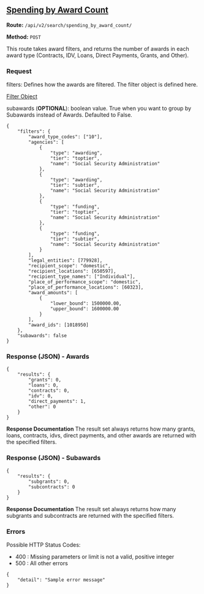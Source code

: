## [Spending by Award Count](#spending-by-award-count)
**Route:** `/api/v2/search/spending_by_award_count/`

**Method:** `POST`

This route takes award filters, and returns the number of awards in each award type (Contracts, IDV, Loans, Direct Payments, Grants, and Other).

### Request

filters: Defines how the awards are filtered.  The filter object is defined here.

[Filter Object](../search_filters.md)

subawards (**OPTIONAL**): boolean value.  True when you want to group by Subawards instead of Awards.  Defaulted to False.

```
{
    "filters": {
        "award_type_codes": ["10"],
        "agencies": [
            {
                "type": "awarding",
                "tier": "toptier",
                "name": "Social Security Administration"
            },
            {
                "type": "awarding",
                "tier": "subtier",
                "name": "Social Security Administration"
            },
            {
                "type": "funding",
                "tier": "toptier",
                "name": "Social Security Administration"
            },
            {
                "type": "funding",
                "tier": "subtier",
                "name": "Social Security Administration"
            }
        ],
        "legal_entities": [779928],
        "recipient_scope": "domestic",
        "recipient_locations": [650597],
        "recipient_type_names": ["Individual"],
        "place_of_performance_scope": "domestic",
        "place_of_performance_locations": [60323],
        "award_amounts": [
            {
                "lower_bound": 1500000.00,
                "upper_bound": 1600000.00
            }
        ],
        "award_ids": [1018950]
    },
    "subawards": false
}
```


### Response (JSON) - Awards

```
{
    "results": {
        "grants": 0,
        "loans": 0,
        "contracts": 0,
        "idv": 0,
        "direct_payments": 1,
        "other": 0
    }
}
```
**Response Documentation**
The result set always returns how many grants, loans, contracts, idvs, direct payments, and other awards are returned with the specified filters.


### Response (JSON) - Subawards

```
{
    "results": {
        "subgrants": 0,
        "subcontracts": 0
    }
}
```
**Response Documentation**
The result set always returns how many subgrants and subcontracts are returned with the specified filters.



### Errors
Possible HTTP Status Codes:
* 400 : Missing parameters or limit is not a valid, positive integer
* 500 : All other errors

```
{
    "detail": "Sample error message"
}
```

